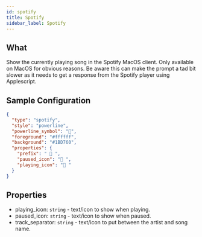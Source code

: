 ```yaml
---
id: spotify
title: Spotify
sidebar_label: Spotify
---
```


## What

Show the currently playing song in the Spotify MacOS client. Only available on MacOS for obvious reasons.
Be aware this can make the prompt a tad bit slower as it needs to get a response from the Spotify player using Applescript.

## Sample Configuration

```json
{
  "type": "spotify",
  "style": "powerline",
  "powerline_symbol": "",
  "foreground": "#ffffff",
  "background": "#1BD760",
  "properties": {
    "prefix": "  ",
    "paused_icon": " ",
    "playing_icon": " "
  }
}
```

## Properties

- playing_icon: `string` - text/icon to show when playing.
- paused_icon: `string` - text/icon to show when paused.
- track_separator: `string` - text/icon to put between the artist and song name.
